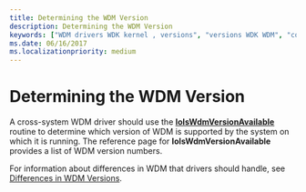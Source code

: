 ```yaml
---
title: Determining the WDM Version
description: Determining the WDM Version
keywords: ["WDM drivers WDK kernel , versions", "versions WDK WDM", "compatibility WDK WDM", "cross-system compatibility WDK WDM"]
ms.date: 06/16/2017
ms.localizationpriority: medium
---
```


# Determining the WDM Version





A cross-system WDM driver should use the [**IoIsWdmVersionAvailable**](/windows-hardware/drivers/ddi/wdm/nf-wdm-ioiswdmversionavailable) routine to determine which version of WDM is supported by the system on which it is running. The reference page for **IoIsWdmVersionAvailable** provides a list of WDM version numbers.

For information about differences in WDM that drivers should handle, see [Differences in WDM Versions](differences-in-wdm-versions.md).

 

